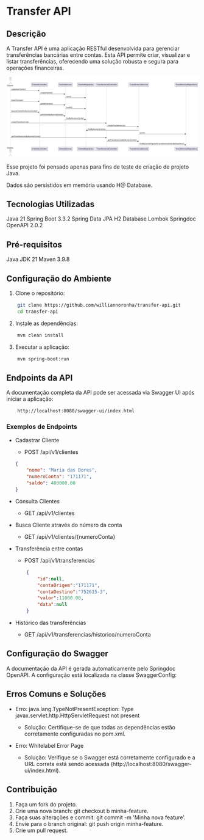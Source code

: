 # Transfer API

## Descrição
A Transfer API é uma aplicação RESTful desenvolvida para gerenciar transferências bancárias entre contas. Esta API permite criar, visualizar e listar transferências, oferecendo uma solução robusta e segura para operações financeiras.


![Jornada Transfer API](/doc/jornada-sequencia-transfer-api.png)

Esse projeto foi pensado apenas para fins de teste de criação de projeto Java.

Dados são persistidos em memória usando H@ Database.


## Tecnologias Utilizadas
Java 21
Spring Boot 3.3.2
Spring Data JPA
H2 Database
Lombok
Springdoc OpenAPI 2.0.2

## Pré-requisitos
Java JDK 21
Maven 3.9.8

## Configuração do Ambiente

1. Clone o repositório:

```sh
    git clone https://github.com/williannoronha/transfer-api.git
    cd transfer-api
```
2. Instale as dependências:

```sh
    mvn clean install
```

3. Executar a aplicação:

```sh
    mvn spring-boot:run
```
## Endpoints da API

A documentação completa da API pode ser acessada via Swagger UI após iniciar a aplicação:

```bash
    http://localhost:8080/swagger-ui/index.html
```

### Exemplos de Endpoints

- Cadastrar Cliente
    - POST /api/v1/clientes
    ```json
    {
        "nome": "Maria das Dores", 
        "numeroConta": "171171", 
        "saldo": 400000.00
    }
    ```

- Consulta Clientes
    - GET /api/v1/clientes

- Busca Cliente através do número da conta
    - GET /api/v1/clientes/{numeroConta}

- Transferência entre contas
    - POST /api/v1/transferencias
    ```json
        {
            "id":null,
            "contaOrigem":"171171",
            "contaDestino":"752615-3",
            "valor":11000.00,
            "data":null
        }
    ```

- Histórico das transferências
    - GET /api/v1/transferencias/historico/numeroConta


## Configuração do Swagger
A documentação da API é gerada automaticamente pelo Springdoc OpenAPI. A configuração está localizada na classe SwaggerConfig:

## Erros Comuns e Soluções
- Erro: java.lang.TypeNotPresentException: Type javax.servlet.http.HttpServletRequest not present

    - Solução: Certifique-se de que todas as dependências estão corretamente configuradas no pom.xml.

- Erro: Whitelabel Error Page

    - Solução: Verifique se o Swagger está corretamente configurado e a URL correta está sendo acessada (http://localhost:8080/swagger-ui/index.html).


## Contribuição
1. Faça um fork do projeto.
2. Crie uma nova branch: git checkout b minha-feature.
3.  Faça suas alterações e commit: git  commit -m 'Minha nova feature'.
4. Envie para o branch original: git push origin minha-feature.
5. Crie um pull request.


